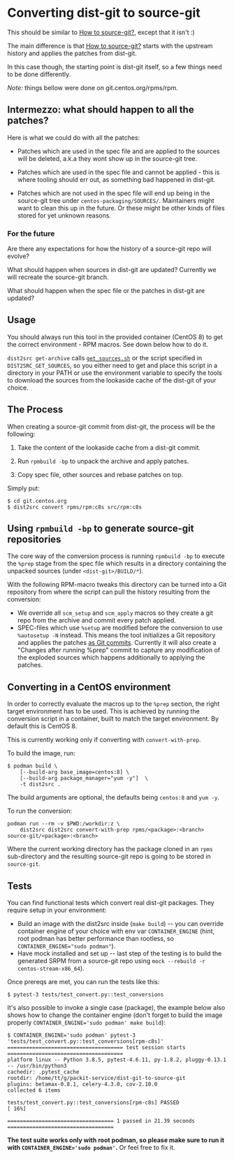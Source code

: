 # Converting dist-git to source-git

This should be similar to [How to source-git?], except that it isn't :)

The main difference is that [How to source-git?] starts with the upstream
history and applies the patches from dist-git.

In this case though, the starting point is dist-git itself, so a few things
need to be done differently.

_Note:_ things bellow were done on git.centos.org/rpms/rpm.

## Intermezzo: what should happen to all the patches?

Here is what we could do with all the patches:

- Patches which are used in the spec file and are applied to the sources will
  be deleted, a.k.a they wont show up in the source-git tree.

- Patches which are used in the spec file and cannot be applied - this is
  where tooling should err out, as something bad happened in dist-git.

- Patches which are not used in the spec file will end up being in the
  source-git tree under `centos-packaging/SOURCES/`. Maintainers might want to
  clean this up in the future. Or these might be other kinds of files stored
  for yet unknown reasons.

### For the future

Are there any expectations for how the history of a source-git repo will
evolve?

What should happen when sources in dist-git are updated? Currently we will
recreate the source-git branch.

What should happen when the spec file or the patches in dist-git are updated?

## Usage

You should always run this tool in the provided container (CentOS 8) to get the
correct environment - RPM macros. See down below how to do it.

`dist2src get-archive` calls [`get_sources.sh`] or the script specified in
`DIST2SRC_GET_SOURCES`, so you either need to get and place this script in a
directory in your PATH or use the environment variable to specify the tools to
download the sources from the lookaside cache of the dist-git of your choice.

## The Process

When creating a source-git commit from dist-git, the process will be the
following:

1. Take the content of the lookaside cache from a dist-git commit.

2. Run `rpmbuild -bp` to unpack the archive and apply patches.

3. Copy spec file, other sources and rebase patches on top.

Simply put:

    $ cd git.centos.org
    $ dist2src convert rpms/rpm:c8s src/rpm:c8s

## Using `rpmbuild -bp` to generate source-git repositories

The core way of the conversion process is running `rpmbuild -bp` to execute the
`%prep` stage from the spec file which results in a directory containing the
unpacked sources (under `<dist-git>/BUILD/*`).

With the following RPM-macro tweaks this directory can be turned into a Git
repository from where the script can pull the history resulting from the
conversion:

- We override all `scm_setup` and `scm_apply` macros so they create a git repo
  from the archive and commit every patch applied.
- SPEC-files which use `%setup` are modified before the conversion to use
  `%autosetup -N` instead. This means the tool initializes a Git repository and
  applies the patches [as Git commits](packitpatch). Currently it will also
  create a "Changes after running %prep" commit to capture any modification of
  the exploded sources which happens additionally to applying the patches.

## Converting in a CentOS environment

In order to correctly evaluate the macros up to the `%prep` section, the right
target environment has to be used. This is achieved by running the conversion
script in a container, built to match the target environment. By default this
is CentOS 8.

This is currently working only if converting with `convert-with-prep`.

To build the image, run:

```
$ podman build \
    [--build-arg base_image=centos:8] \
    [--build-arg package_manager="yum -y"]  \
    -t dist2src .
```

The build arguments are optional, the defaults being `centos:8` and `yum -y`.

To run the conversion:

```
podman run --rm -v $PWD:/workdir:z \
    dist2src dist2src convert-with-prep rpms/<package>:<branch> source-git/<package>:<branch>
```

Where the current working directory has the package cloned in an `rpms`
sub-directory and the resulting source-git repo is going to be stored in
`source-git`.

[how to source-git?]: https://packit.dev/docs/source-git/how-to-source-git/
[`get_sources.sh`]: https://wiki.centos.org/Sources#get_sources.sh_script
[rebase-helper's `get_applied_patches()`]: https://github.com/rebase-helper/rebase-helper/blob/e98f4f6b14e2ca2e8cbb8a8fbeb6935e5d0cf289/rebasehelper/specfile.py#L351

## Tests

You can find functional tests which convert real dist-git packages. They
require setup in your environment:

- Build an image with the dist2src inside (`make build`) -- you can override
  container engine of your choice with env var `CONTAINER_ENGINE` (hint, root
  podman has better performance than rootless, so `CONTAINER_ENGINE="sudo podman"`).
- Have mock installed and set up -- last step of the testing is to build the
  generated SRPM from a source-git repo using `mock --rebuild -r centos-stream-x86_64`).

Once prereqs are met, you can run the tests like this:

```
$ pytest-3 tests/test_convert.py::test_conversions
```

It's also possible to invoke a single case (package), the example below also
shows how to change the container engine (don't forget to build the image
properly `CONTAINER_ENGINE='sudo podman' make build`):

```
$ CONTAINER_ENGINE='sudo podman' pytest-3 'tests/test_convert.py::test_conversions[rpm-c8s]'
===================================== test session starts =====================================
platform linux -- Python 3.8.5, pytest-4.6.11, py-1.8.2, pluggy-0.13.1 -- /usr/bin/python3
cachedir: .pytest_cache
rootdir: /home/tt/g/packit-service/dist-git-to-source-git
plugins: betamax-0.8.1, celery-4.3.0, cov-2.10.0
collected 6 items

tests/test_convert.py::test_conversions[rpm-c8s] PASSED                                 [ 16%]

================================== 1 passed in 21.39 seconds ==================================
```

**The test suite works only with root podman, so please make sure to run it
with `CONTAINER_ENGINE='sudo podman'`.** Or feel free to fix it.
